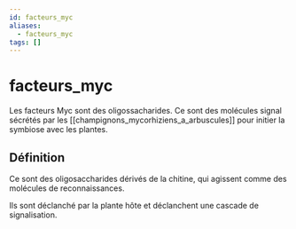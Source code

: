 ```yaml
---
id: facteurs_myc
aliases:
  - facteurs_myc
tags: []
---
```


# facteurs_myc
Les facteurs Myc sont des oligossacharides.
Ce sont des molécules signal sécrétés par les [[champignons_mycorhiziens_a_arbuscules]] pour initier la symbiose avec les plantes.

## Définition 
Ce sont des oligosaccharides dérivés de la chitine, qui agissent comme des molécules de reconnaissances.

Ils sont déclanché par la plante hôte et déclanchent une cascade de signalisation.

